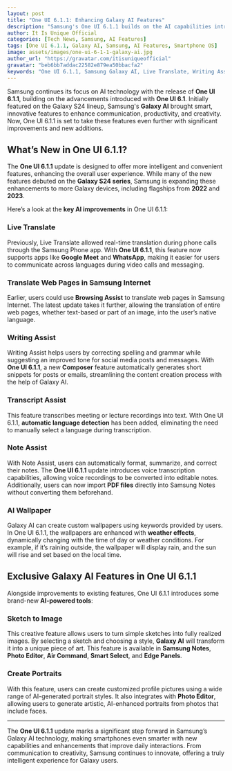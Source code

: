 ```yaml
---
layout: post
title: "One UI 6.1.1: Enhancing Galaxy AI Features"
description: "Samsung's One UI 6.1.1 builds on the AI capabilities introduced in One UI 6.1, bringing improvements to features like Live Translate, Writing Assist, and AI Wallpapers."
author: It Is Unique Official
categories: [Tech News, Samsung, AI Features] 
tags: [One UI 6.1.1, Galaxy AI, Samsung, AI Features, Smartphone OS] 
image: assets/images/one-ui-6-1-1-galaxy-ai.jpg
author_url: "https://gravatar.com/itisuniqueofficial"
gravatar: "beb6bb7addac22582e879ea50bbacfa2"
keywords: "One UI 6.1.1, Samsung Galaxy AI, Live Translate, Writing Assist, AI Wallpaper, Transcript Assist, Galaxy S24 update"
---
```


Samsung continues its focus on AI technology with the release of **One UI 6.1.1**, building on the advancements introduced with **One UI 6.1**. Initially featured on the Galaxy S24 lineup, Samsung's **Galaxy AI** brought smart, innovative features to enhance communication, productivity, and creativity. Now, One UI 6.1.1 is set to take these features even further with significant improvements and new additions.

## What’s New in One UI 6.1.1?

The **One UI 6.1.1** update is designed to offer more intelligent and convenient features, enhancing the overall user experience. While many of the new features debuted on the **Galaxy S24 series**, Samsung is expanding these enhancements to more Galaxy devices, including flagships from **2022** and **2023**. 

Here’s a look at the **key AI improvements** in One UI 6.1.1:

### **Live Translate**
Previously, Live Translate allowed real-time translation during phone calls through the Samsung Phone app. With **One UI 6.1.1**, this feature now supports apps like **Google Meet** and **WhatsApp**, making it easier for users to communicate across languages during video calls and messaging.

### **Translate Web Pages in Samsung Internet**
Earlier, users could use **Browsing Assist** to translate web pages in Samsung Internet. The latest update takes it further, allowing the translation of entire web pages, whether text-based or part of an image, into the user’s native language.

### **Writing Assist**
Writing Assist helps users by correcting spelling and grammar while suggesting an improved tone for social media posts and messages. With **One UI 6.1.1**, a new **Composer** feature automatically generates short snippets for posts or emails, streamlining the content creation process with the help of Galaxy AI.

### **Transcript Assist**
This feature transcribes meeting or lecture recordings into text. With One UI 6.1.1, **automatic language detection** has been added, eliminating the need to manually select a language during transcription.

### **Note Assist**
With Note Assist, users can automatically format, summarize, and correct their notes. The **One UI 6.1.1** update introduces voice transcription capabilities, allowing voice recordings to be converted into editable notes. Additionally, users can now import **PDF files** directly into Samsung Notes without converting them beforehand.

### **AI Wallpaper**
Galaxy AI can create custom wallpapers using keywords provided by users. In One UI 6.1.1, the wallpapers are enhanced with **weather effects**, dynamically changing with the time of day or weather conditions. For example, if it’s raining outside, the wallpaper will display rain, and the sun will rise and set based on the local time.

## Exclusive Galaxy AI Features in One UI 6.1.1

Alongside improvements to existing features, One UI 6.1.1 introduces some brand-new **AI-powered tools**:

### **Sketch to Image**
This creative feature allows users to turn simple sketches into fully realized images. By selecting a sketch and choosing a style, **Galaxy AI** will transform it into a unique piece of art. This feature is available in **Samsung Notes**, **Photo Editor**, **Air Command**, **Smart Select**, and **Edge Panels**.

### **Create Portraits**
With this feature, users can create customized profile pictures using a wide range of AI-generated portrait styles. It also integrates with **Photo Editor**, allowing users to generate artistic, AI-enhanced portraits from photos that include faces.

---

The **One UI 6.1.1** update marks a significant step forward in Samsung’s Galaxy AI technology, making smartphones even smarter with new capabilities and enhancements that improve daily interactions. From communication to creativity, Samsung continues to innovate, offering a truly intelligent experience for Galaxy users.
